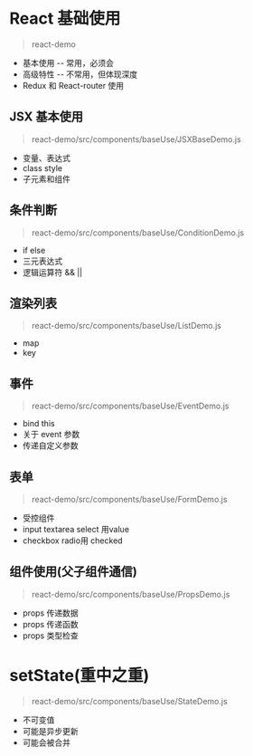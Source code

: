 # React 基础使用
> react-demo
- 基本使用 -- 常用，必须会
- 高级特性 -- 不常用，但体现深度
- Redux 和 React-router 使用

## JSX 基本使用
> react-demo/src/components/baseUse/JSXBaseDemo.js
- 变量、表达式
- class style
- 子元素和组件

## 条件判断
> react-demo/src/components/baseUse/ConditionDemo.js
- if else
- 三元表达式
- 逻辑运算符 && ||

## 渲染列表
> react-demo/src/components/baseUse/ListDemo.js
- map
- key

## 事件
> react-demo/src/components/baseUse/EventDemo.js
- bind this
- 关于 event 参数
- 传递自定义参数

## 表单
> react-demo/src/components/baseUse/FormDemo.js
- 受控组件
- input textarea select 用value
- checkbox radio用 checked

## 组件使用(父子组件通信)
> react-demo/src/components/baseUse/PropsDemo.js
- props 传递数据
- props 传递函数
- props 类型检查

# setState(重中之重)
> react-demo/src/components/baseUse/StateDemo.js
- 不可变值
- 可能是异步更新
- 可能会被合并
